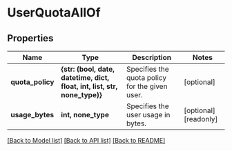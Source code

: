 # UserQuotaAllOf


## Properties
Name | Type | Description | Notes
------------ | ------------- | ------------- | -------------
**quota_policy** | **{str: (bool, date, datetime, dict, float, int, list, str, none_type)}** | Specifies the quota policy for the given user. | [optional] 
**usage_bytes** | **int, none_type** | Specifies the user usage in bytes. | [optional] [readonly] 

[[Back to Model list]](../README.md#documentation-for-models) [[Back to API list]](../README.md#documentation-for-api-endpoints) [[Back to README]](../README.md)


